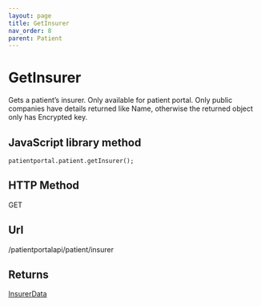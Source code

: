 ```yaml
---
layout: page
title: GetInsurer
nav_order: 8
parent: Patient
---
```


# GetInsurer

Gets a patient’s insurer. Only available for patient portal. Only public companies have details returned like Name, otherwise the returned object only has Encrypted key.

## JavaScript library method

```
patientportal.patient.getInsurer();
```

## HTTP Method

GET

## ****Url****

/patientportalapi/patient/insurer

## Returns

[InsurerData](#_InsurerData)
